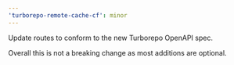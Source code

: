 ```yaml
---
'turborepo-remote-cache-cf': minor
---
```


Update routes to conform to the new Turborepo OpenAPI spec.

Overall this is not a breaking change as most additions are optional.
